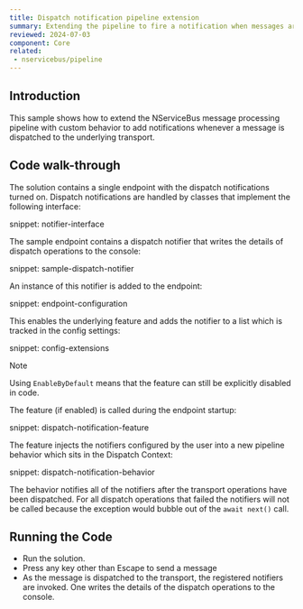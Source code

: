 ```yaml
---
title: Dispatch notification pipeline extension
summary: Extending the pipeline to fire a notification when messages are dispatched.
reviewed: 2024-07-03
component: Core
related:
 - nservicebus/pipeline
---
```


## Introduction

This sample shows how to extend the NServiceBus message processing pipeline with custom behavior to add notifications whenever a message is dispatched to the underlying transport.

## Code walk-through

The solution contains a single endpoint with the dispatch notifications turned on. Dispatch notifications are handled by classes that implement the following interface:

snippet: notifier-interface

The sample endpoint contains a dispatch notifier that writes the details of dispatch operations to the console:

snippet: sample-dispatch-notifier

An instance of this notifier is added to the endpoint:

snippet: endpoint-configuration

This enables the underlying feature and adds the notifier to a list which is tracked in the config settings:

snippet: config-extensions

> [!NOTE]
> Using `EnableByDefault` means that the feature can still be explicitly disabled in code.

The feature (if enabled) is called during the endpoint startup:

snippet: dispatch-notification-feature

The feature injects the notifiers configured by the user into a new pipeline behavior which sits in the Dispatch Context:

snippet: dispatch-notification-behavior

The behavior notifies all of the notifiers after the transport operations have been dispatched. For all dispatch operations that failed the notifiers will not be called because the exception would bubble out of the `await next()` call.

## Running the Code

- Run the solution.
- Press any key other than Escape to send a message
- As the message is dispatched to the transport, the registered notifiers are invoked. One writes the details of the dispatch operations to the console.

